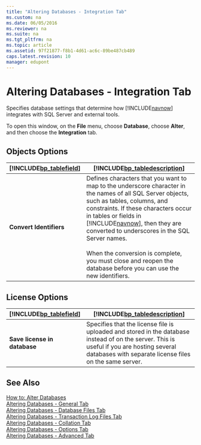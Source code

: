 ```yaml
---
title: "Altering Databases - Integration Tab"
ms.custom: na
ms.date: 06/05/2016
ms.reviewer: na
ms.suite: na
ms.tgt_pltfrm: na
ms.topic: article
ms.assetid: 97f21877-f8b1-4d61-ac6c-89be487cb489
caps.latest.revision: 10
manager: edupont
---
```

# Altering Databases - Integration Tab
Specifies database settings that determine how [!INCLUDE[navnow](../dynamics-nav/includes/navnow_md.md)] integrates with SQL Server and external tools.  
  
 To open this window, on the **File** menu, choose **Database**, choose **Alter**, and then choose the **Integration** tab.  
  
## Objects Options  
  
|[!INCLUDE[bp_tablefield](../dynamics-nav/includes/bp_tablefield_md.md)]|[!INCLUDE[bp_tabledescription](../dynamics-nav/includes/bp_tabledescription_md.md)]|  
|---------------------------------|---------------------------------------|  
|**Convert Identifiers**|Defines characters that you want to map to the underscore character in the names of all SQL Server objects, such as tables, columns, and constraints. If these characters occur in tables or fields in [!INCLUDE[navnow](../dynamics-nav/includes/navnow_md.md)], then they are converted to underscores in the SQL Server names.<br /><br /> When the conversion is complete, you must close and reopen the database before you can use the new identifiers.|  
  
## License Options  
  
|[!INCLUDE[bp_tablefield](../dynamics-nav/includes/bp_tablefield_md.md)]|[!INCLUDE[bp_tabledescription](../dynamics-nav/includes/bp_tabledescription_md.md)]|  
|---------------------------------|---------------------------------------|  
|**Save license in database**|Specifies that the license file is uploaded and stored in the database instead of on the server. This is useful if you are hosting several databases with separate license files on the same server.|  
  
## See Also  
 [How to: Alter Databases](../Topic/How%20to:%20Alter%20Databases.md)   
 [Altering Databases \- General Tab](../dynamics-nav/Altering-Databases---General-Tab.md)   
 [Altering Databases \- Database Files Tab](../dynamics-nav/Altering-Databases---Database-Files-Tab.md)   
 [Altering Databases \- Transaction Log Files Tab](../dynamics-nav/Altering-Databases---Transaction-Log-Files-Tab.md)   
 [Altering Databases \- Collation Tab](../dynamics-nav/Altering-Databases---Collation-Tab.md)   
 [Altering Databases \- Options Tab](../dynamics-nav/Altering-Databases---Options-Tab.md)   
 [Altering Databases \- Advanced Tab](../dynamics-nav/Altering-Databases---Advanced-Tab.md)